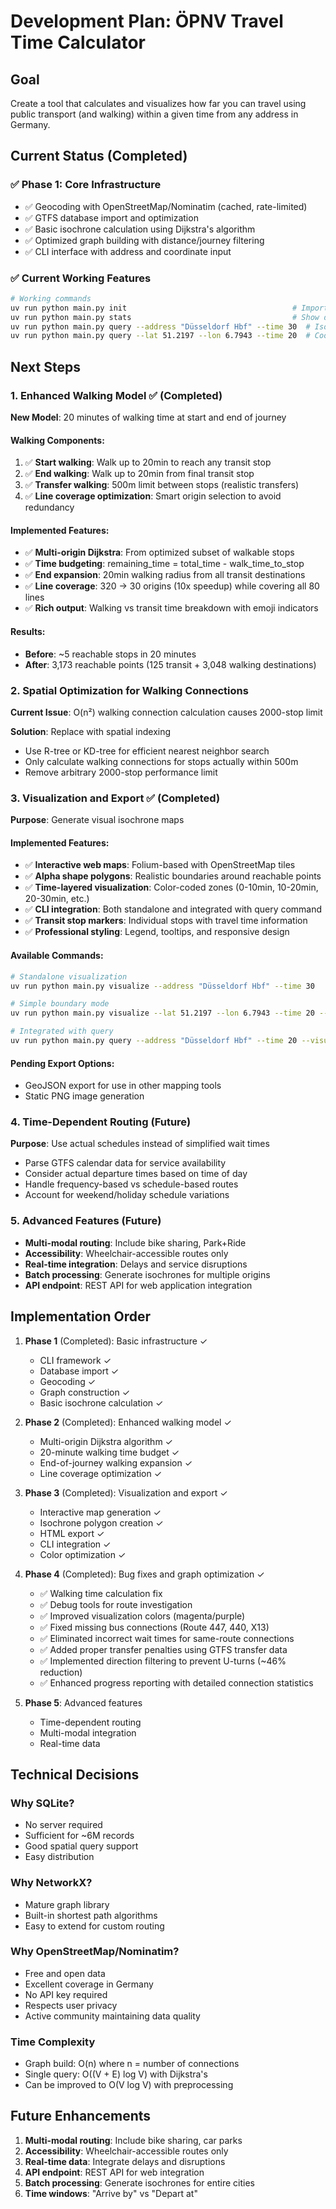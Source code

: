 # Development Plan: ÖPNV Travel Time Calculator

## Goal
Create a tool that calculates and visualizes how far you can travel using public transport (and walking) within a given time from any address in Germany.

## Current Status (Completed)

### ✅ Phase 1: Core Infrastructure 
- ✅ Geocoding with OpenStreetMap/Nominatim (cached, rate-limited)
- ✅ GTFS database import and optimization
- ✅ Basic isochrone calculation using Dijkstra's algorithm
- ✅ Optimized graph building with distance/journey filtering
- ✅ CLI interface with address and coordinate input

### ✅ Current Working Features
```bash
# Working commands
uv run python main.py init                                     # Import GTFS data
uv run python main.py stats                                    # Show database stats
uv run python main.py query --address "Düsseldorf Hbf" --time 30  # Isochrone calc
uv run python main.py query --lat 51.2197 --lon 6.7943 --time 20  # Coordinate input
```

## Next Steps

### 1. Enhanced Walking Model ✅ (Completed)
**New Model**: 20 minutes of walking time at start and end of journey

#### Walking Components:
1. ✅ **Start walking**: Walk up to 20min to reach any transit stop
2. ✅ **End walking**: Walk up to 20min from final transit stop  
3. ✅ **Transfer walking**: 500m limit between stops (realistic transfers)
4. ✅ **Line coverage optimization**: Smart origin selection to avoid redundancy

#### Implemented Features:
- ✅ **Multi-origin Dijkstra**: From optimized subset of walkable stops
- ✅ **Time budgeting**: remaining_time = total_time - walk_time_to_stop
- ✅ **End expansion**: 20min walking radius from all transit destinations
- ✅ **Line coverage**: 320 → 30 origins (10x speedup) while covering all 80 lines
- ✅ **Rich output**: Walking vs transit time breakdown with emoji indicators

#### Results:
- **Before**: ~5 reachable stops in 20 minutes
- **After**: 3,173 reachable points (125 transit + 3,048 walking destinations)

### 2. Spatial Optimization for Walking Connections
**Current Issue**: O(n²) walking connection calculation causes 2000-stop limit

**Solution**: Replace with spatial indexing
- Use R-tree or KD-tree for efficient nearest neighbor search
- Only calculate walking connections for stops actually within 500m
- Remove arbitrary 2000-stop performance limit

### 3. Visualization and Export ✅ (Completed)
**Purpose**: Generate visual isochrone maps

#### Implemented Features:
- ✅ **Interactive web maps**: Folium-based with OpenStreetMap tiles
- ✅ **Alpha shape polygons**: Realistic boundaries around reachable points
- ✅ **Time-layered visualization**: Color-coded zones (0-10min, 10-20min, 20-30min, etc.)
- ✅ **CLI integration**: Both standalone and integrated with query command
- ✅ **Transit stop markers**: Individual stops with travel time information
- ✅ **Professional styling**: Legend, tooltips, and responsive design

#### Available Commands:
```bash
# Standalone visualization
uv run python main.py visualize --address "Düsseldorf Hbf" --time 30

# Simple boundary mode
uv run python main.py visualize --lat 51.2197 --lon 6.7943 --time 20 --simple

# Integrated with query
uv run python main.py query --address "Düsseldorf Hbf" --time 20 --visualize
```

#### Pending Export Options:
- GeoJSON export for use in other mapping tools
- Static PNG image generation

### 4. Time-Dependent Routing (Future)
**Purpose**: Use actual schedules instead of simplified wait times

- Parse GTFS calendar data for service availability
- Consider actual departure times based on time of day
- Handle frequency-based vs schedule-based routes
- Account for weekend/holiday schedule variations

### 5. Advanced Features (Future)
- **Multi-modal routing**: Include bike sharing, Park+Ride
- **Accessibility**: Wheelchair-accessible routes only
- **Real-time integration**: Delays and service disruptions
- **Batch processing**: Generate isochrones for multiple origins
- **API endpoint**: REST API for web application integration

## Implementation Order

1. **Phase 1** (Completed): Basic infrastructure ✓
   - CLI framework ✓
   - Database import ✓
   - Geocoding ✓
   - Graph construction ✓
   - Basic isochrone calculation ✓

2. **Phase 2** (Completed): Enhanced walking model ✓
   - Multi-origin Dijkstra algorithm ✓
   - 20-minute walking time budget ✓
   - End-of-journey walking expansion ✓
   - Line coverage optimization ✓

3. **Phase 3** (Completed): Visualization and export ✓
   - Interactive map generation ✓
   - Isochrone polygon creation ✓
   - HTML export ✓
   - CLI integration ✓
   - Color optimization ✓

4. **Phase 4** (Completed): Bug fixes and graph optimization ✓
   - ✅ Walking time calculation fix
   - ✅ Debug tools for route investigation  
   - ✅ Improved visualization colors (magenta/purple)
   - ✅ Fixed missing bus connections (Route 447, 440, X13)
   - ✅ Eliminated incorrect wait times for same-route connections
   - ✅ Added proper transfer penalties using GTFS transfer data
   - ✅ Implemented direction filtering to prevent U-turns (~46% reduction)
   - ✅ Enhanced progress reporting with detailed connection statistics

5. **Phase 5**: Advanced features
   - Time-dependent routing
   - Multi-modal integration
   - Real-time data

## Technical Decisions

### Why SQLite?
- No server required
- Sufficient for ~6M records
- Good spatial query support
- Easy distribution

### Why NetworkX?
- Mature graph library
- Built-in shortest path algorithms
- Easy to extend for custom routing

### Why OpenStreetMap/Nominatim?
- Free and open data
- Excellent coverage in Germany
- No API key required
- Respects user privacy
- Active community maintaining data quality

### Time Complexity
- Graph build: O(n) where n = number of connections
- Single query: O((V + E) log V) with Dijkstra's
- Can be improved to O(V log V) with preprocessing

## Future Enhancements

1. **Multi-modal routing**: Include bike sharing, car parks
2. **Accessibility**: Wheelchair-accessible routes only
3. **Real-time data**: Integrate delays and disruptions
4. **API endpoint**: REST API for web integration
5. **Batch processing**: Generate isochrones for entire cities
6. **Time windows**: "Arrive by" vs "Depart at"